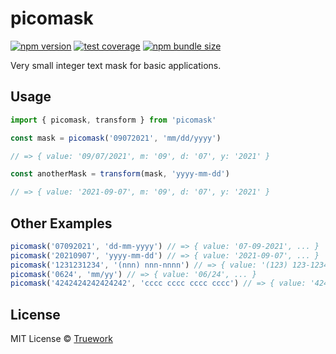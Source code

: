 # picomask

[![npm version](https://img.shields.io/npm/v/picomask?style=flat&colorA=4488FF&colorB=4488FF)](https://www.npmjs.com/package/picomask) [![test coverage](https://img.shields.io/coveralls/github/sure-thing/picomask?style=flat&colorA=223355&colorB=223355)](https://coveralls.io/github/sure-thing/picomask?branch=main) [![npm bundle size](https://badgen.net/bundlephobia/minzip/picomask?color=223355&labelColor=223355)](https://bundlephobia.com/package/picomask)

Very small integer text mask for basic applications.

## Usage

```javascript
import { picomask, transform } from 'picomask'

const mask = picomask('09072021', 'mm/dd/yyyy')

// => { value: '09/07/2021', m: '09', d: '07', y: '2021' }

const anotherMask = transform(mask, 'yyyy-mm-dd')

// => { value: '2021-09-07', m: '09', d: '07', y: '2021' }
```

## Other Examples

```javascript
picomask('07092021', 'dd-mm-yyyy') // => { value: '07-09-2021', ... }
picomask('20210907', 'yyyy-mm-dd') // => { value: '2021-09-07', ... }
picomask('1231231234', '(nnn) nnn-nnnn') // => { value: '(123) 123-1234', ... }
picomask('0624', 'mm/yy') // => { value: '06/24', ... }
picomask('4242424242424242', 'cccc cccc cccc cccc') // => { value: '4242 4242 4242 4242', ... }
```

## License

MIT License © [Truework](https://www.truework.com)
